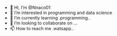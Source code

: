 - 👋 Hi, I’m @Nnaco01
- 👀 I’m interested in programming and  data  science 
- 🌱 I’m currently learning .programming..
- 💞️ I’m looking to collaborate on ...
- 📫 How to reach me .watsapp..

<!---
Nnaco01/Nnaco01 is a ✨ special ✨ repository because its `README.md` (this file) appears on your GitHub profile.
You can click the Preview link to take a look at your changes.
--->
